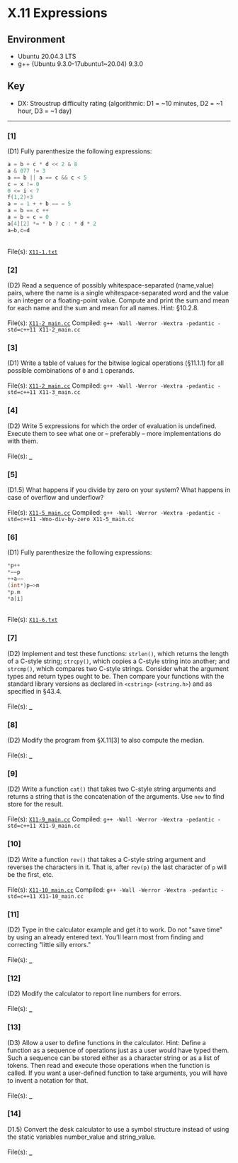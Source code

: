 # X.11 Expressions

## Environment
- Ubuntu 20.04.3 LTS
- g++ (Ubuntu 9.3.0-17ubuntu1~20.04) 9.3.0

## Key
- DX: Stroustrup difficulty rating (algorithmic: D1 = ~10 minutes, D2 = ~1 hour, D3 = ~1 day)

---

### \[1\]
(D1) Fully parenthesize the following expressions:
```C++
a = b + c * d << 2 & 8
a & 077 != 3
a == b || a == c && c < 5
c = x != 0
0 <= i < 7
f(1,2)+3
a = − 1 + + b −− − 5
a = b == c ++
a = b = c = 0
a[4][2] *= * b ? c : * d * 2
a−b,c=d
```
\
File(s): [`X11-1.txt`](./X11-1.txt)

### \[2\]
(D2) Read a sequence of possibly whitespace-separated (name,value) pairs, where the name is a single whitespace-separated word and the value is an integer or a floating-point value. Compute and print the sum and mean for each name and the sum and mean for all names. Hint: §10.2.8.\
\
File(s): [`X11-2_main.cc`](./X11-2_main.cc)
Compiled: `g++ -Wall -Werror -Wextra -pedantic -std=c++11 X11-2_main.cc`

### \[3\]
(D1) Write a table of values for the bitwise logical operations (§11.1.1) for all possible combinations of `0` and `1` operands.\
\
File(s): [`X11-2_main.cc`](./X11-3_main.cc)
Compiled: `g++ -Wall -Werror -Wextra -pedantic -std=c++11 X11-3_main.cc`

### \[4\]
(D2) Write 5 expressions for which the order of evaluation is undefined. Execute them to see what one or – preferably – more implementations do with them.\
\
File(s): [`_`](./)

### \[5\]
(D1.5) What happens if you divide by zero on your system? What happens in case of overflow and underflow?\
\
File(s): [`X11-5_main.cc`](./X11-5_main.cc)
Compiled: `g++ -Wall -Werror -Wextra -pedantic -std=c++11 -Wno-div-by-zero X11-5_main.cc`

### \[6\]
(D1) Fully parenthesize the following expressions:
```C++
*p++
*−−p
++a−−
(int*)p−>m
*p.m
*a[i]
```
\
File(s): [`X11-6.txt`](./X11-6.txt)

### \[7\]
(D2) Implement and test these functions: `strlen()`, which returns the length of a C-style string; `strcpy()`, which copies a C-style string into another; and `strcmp()`, which compares two C-style strings. Consider what the argument types and return types ought to be. Then compare your functions with the standard library versions as declared in `<cstring>` (`<string.h>`) and as specified in §43.4.\
\
File(s): [`_`](./)

### \[8\]
(D2) Modify the program from §X.11\[3\] to also compute the median.\
\
File(s): [`_`](./)

### \[9\]
(D2) Write a function `cat()` that takes two C-style string arguments and returns a string that is the concatenation of the arguments. Use `new` to find store for the result.\
\
File(s): [`X11-9_main.cc`](./X11-9_main.cc)
Compiled: `g++ -Wall -Werror -Wextra -pedantic -std=c++11 X11-9_main.cc`

### \[10\]
(D2) Write a function `rev()` that takes a C-style string argument and reverses the characters in it. That is, after `rev(p)` the last character of `p` will be the first, etc.\
\
File(s): [`X11-10_main.cc`](./X11-10_main.cc)
Compiled: `g++ -Wall -Werror -Wextra -pedantic -std=c++11 X11-10_main.cc`

### \[11\]
(D2) Type in the calculator example and get it to work. Do not "save time" by using an already entered text. You’ll learn most from finding and correcting "little silly errors."\
\
File(s): [`_`](./)

### \[12\]
(D2) Modify the calculator to report line numbers for errors.\
\
File(s): [`_`](./)

### \[13\]
(D3) Allow a user to define functions in the calculator. Hint: Define a function as a sequence of operations just as a user would have typed them. Such a sequence can be stored either as a character string or as a list of tokens. Then read and execute those operations when the function is called. If you want a user-defined function to take arguments, you will have to invent a notation for that.\
\
File(s): [`_`](./)

### \[14\]
D1.5) Convert the desk calculator to use a symbol structure instead of using the static variables number_value and string_value.\
\
File(s): [`_`](./)
